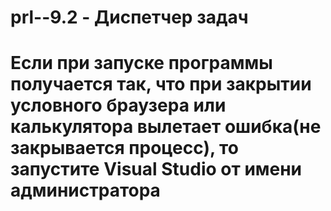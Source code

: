 # prl--9.2 - Диспетчер задач
# Если при запуске программы получается так, что при закрытии условного браузера или калькулятора вылетает ошибка(не закрывается процесс), то запустите Visual Studio от имени администратора
